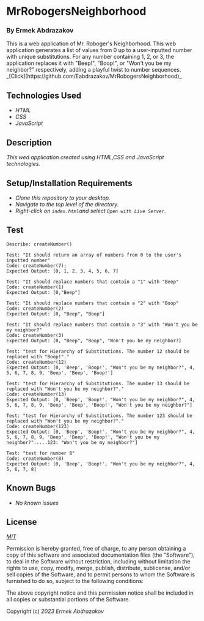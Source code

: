 # MrRobogersNeighborhood

<h3>By Ermek Abdrazakov</h3>

<p>This is a web application of Mr. Roboger's Neighborhood. This web application generates a list of values from 0 up to a user-inputted number with unique substitutions. For any number containing 1, 2, or 3, the application replaces it with "Beep!", "Boop!", or "Won't you be my neighbor?" respectively, adding a playful twist to number sequences.
_[Click](https://github.com/Eabdrazakov/MrRobogersNeighborhood)_</p>

## Technologies Used
* _HTML_
* _CSS_
* _JavaScript_

## Description

_This wed application created using HTML,CSS and JavaScript technologies._

## Setup/Installation Requirements

* _Clone this repository to your desktop._
* _Navigate to the top level of the directory._
* _Right-click on `index.html`and select `Open with Live Server`._


## Test

```
Describe: createNumber()

Test: "It should return an array of numbers from 0 to the user's inputted number"
Code: createNumber(7);
Expected Output: [0, 1, 2, 3, 4, 5, 6, 7]

Test: "It should replace numbers that contain a "1" with "Beep"
Code: createNumber(1)
Expected Output: [0,"Beep"]

Test: "It should replace numbers that contain a "2" with "Boop"
Code: createNumber(2)
Expected Output: [0, "Beep", "Boop"]

Test: "It should replace numbers that contain a "3" with "Won't you be my neighbor?"
Code: createNumber(3)
Expected Output: [0, "Beep", "Boop", "Won't you be my neighbor?]

Test: "test for Hierarchy of Substitutions. The number 12 should be replaced with "Boop!"."
Code: createNumber(12)
Expected Output: [0, 'Beep', 'Boop!', "Won't you be my neighbor?", 4, 5, 6, 7, 8, 9, 'Beep', 'Beep', 'Boop!']

Test: "test for Hierarchy of Substitutions. The number 13 should be replaced with "Won't you be my neighbor?"."
Code: createNumber(13)
Expected Output: [0, 'Beep', 'Boop!', "Won't you be my neighbor?", 4, 5, 6, 7, 8, 9, 'Beep', 'Beep', 'Boop!', "Won't you be my neighbor?"]

Test: "test for Hierarchy of Substitutions. The number 123 should be replaced with "Won't you be my neighbor?"."
Code: createNumber(123)
Expected Output: [0, 'Beep', 'Boop!', "Won't you be my neighbor?", 4, 5, 6, 7, 8, 9, 'Beep', 'Beep', 'Boop!', "Won't you be my neighbor?".....123: "Won't you be my neighbor?"]

Test: "test for number 8"
Code: createNumber(8)
Expected Output: [0, 'Beep', 'Boop!', "Won't you be my neighbor?", 4, 5, 6, 7, 8]
```






## Known Bugs
* _No known issues_

## License

_[MIT](https://en.wikipedia.org/wiki/MIT_License)_

Permission is hereby granted, free of charge, to any person obtaining a copy
of this software and associated documentation files (the "Software"), to deal
in the Software without restriction, including without limitation the rights
to use, copy, modify, merge, publish, distribute, sublicense, and/or sell
copies of the Software, and to permit persons to whom the Software is
furnished to do so, subject to the following conditions:

The above copyright notice and this permission notice shall be included in all
copies or substantial portions of the Software.


Copyright (c) _2023_ _Ermek Abdrazakov_